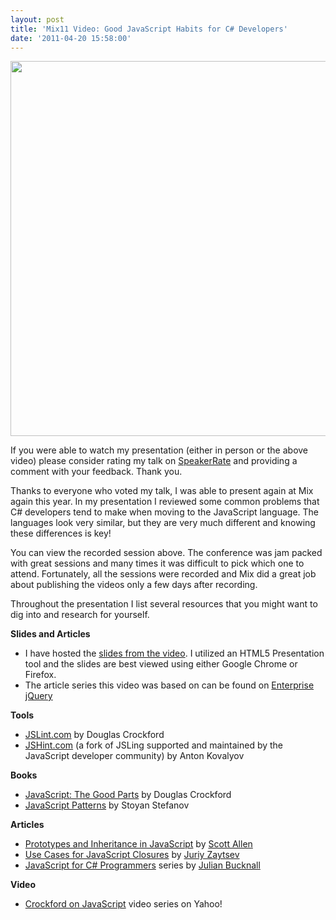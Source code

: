 ```yaml
---
layout: post
title: 'Mix11 Video: Good JavaScript Habits for C# Developers'
date: '2011-04-20 15:58:00'
---
```


<a href="http://bit.ly/goodjavascripthabits"><img border="0" src="http://2.bp.blogspot.com/-rNDrmdTl1S4/Ta7_uafh78I/AAAAAAAAJcU/5mFSIIxCVx8/s640/Good+JavaScript+Habits+for+C%2523+Developers++MIX11++Channel+9.png" width="600" /></a>

<div style="float: right; padding-left: 15px;">
<script id="speakerrate-widget-7305" src="http://speakerrate.com/talks/7305/widget.js">
</script></div>
If you were able to watch my presentation (either in person or the above video) please consider rating my talk on <a href="http://speakerrate.com/talks/7305-good-javascript-habits-for-c-developers" target="_blank">SpeakerRate</a> and providing a comment with your feedback. Thank you.<div style="clear: both;">
</div>

Thanks to everyone who voted my talk, I was able to present again at Mix again this year. In my presentation I reviewed some common problems that C# developers tend to make when moving to the JavaScript language. The languages look very similar, but they are very much different and knowing these differences is key!

You can view the recorded session above. The conference was jam packed with great sessions and many times it was difficult to pick which one to attend. Fortunately, all the sessions were recorded and Mix did a great job about publishing the videos only a few days after recording. 

Throughout the presentation I list several resources that you might want to dig into and research for yourself. 

<b>Slides and Articles</b>
<ul>
<li>I have hosted the <a href="http://bit.ly/goodjavascripthabits-slides">slides from the video</a>.&nbsp;I utilized an HTML5 Presentation tool and the slides are best viewed using either Google Chrome or Firefox.&nbsp;</li>
<li>The article series this video was based on can be found on&nbsp;<a href="http://bit.ly/dDaY8B">Enterprise jQuery</a></li>
</ul>

<b>Tools</b>
<ul>
<li><a href="http://jslint.com/">JSLint.com</a> by Douglas Crockford</li>
<li><a href="http://jslint.com/">JSHint.com</a> (a fork of JSLing supported and maintained by the JavaScript developer community) by Anton Kovalyov</li>
</ul>

<b>Books</b> 
<ul>
<li><a href="http://www.amazon.com/JavaScript-Good-Parts-Douglas-Crockford/dp/0596517742">JavaScript: The Good Parts</a> by Douglas Crockford</li>
<li><a href="http://www.amazon.com/JavaScript-Patterns-Stoyan-Stefanov/dp/0596806752">JavaScript Patterns</a> by Stoyan Stefanov</li>
</ul>

<b>Articles</b> 
<ul>
<li><a href="http://msdn.microsoft.com/en-us/scriptjunkie/ff852808.aspx">Prototypes and Inheritance in JavaScript</a> by <a href="http://twitter.com/odetocode">Scott Allen</a></li>
<li><a href="http://msdn.microsoft.com/en-us/scriptjunkie/ff696765.aspx">Use Cases for JavaScript Closures</a> by <a href="http://twitter.com/kangax/">Juriy Zaytsev</a></li>
<li><a href="http://blog.boyet.com/blog/javascriptlessons/">JavaScript for C# Programmers</a> series by <a href="http://draft.blogger.com/post-create.g?blogID=30404818">Julian Bucknall</a></li>
</ul>

<b>Video</b> 
<ul>
<li><a href="http://yuiblog.com/crockford/">Crockford on JavaScript</a> video series on Yahoo!</li>
</ul>

